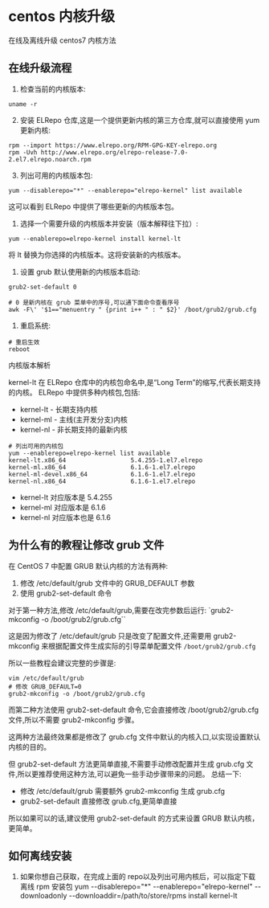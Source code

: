 # centos 内核升级


在线及离线升级 centos7 内核方法
<!--more-->

## 在线升级流程

1. 检查当前的内核版本:


```shell
uname -r
```

2. 安装 ELRepo 仓库,这是一个提供更新内核的第三方仓库,就可以直接使用 yum 更新内核:

```shell
rpm --import https://www.elrepo.org/RPM-GPG-KEY-elrepo.org
rpm -Uvh http://www.elrepo.org/elrepo-release-7.0-2.el7.elrepo.noarch.rpm
```

3. 列出可用的内核版本包:

```shell
yum --disablerepo="*" --enablerepo="elrepo-kernel" list available
```

这可以看到 ELRepo 中提供了哪些更新的内核版本包。

1. 选择一个需要升级的内核版本并安装（版本解释往下拉）:

```shell
yum --enablerepo=elrepo-kernel install kernel-lt
```

将 lt 替换为你选择的内核版本。这将安装新的内核版本。

1. 设置 grub 默认使用新的内核版本启动:

```shell
grub2-set-default 0

# 0 是新内核在 grub 菜单中的序号,可以通下面命令查看序号
awk -F\' '$1=="menuentry " {print i++ " : " $2}' /boot/grub2/grub.cfg
```


1.  重启系统:

```shell
# 重启生效
reboot
```


内核版本解析

kernel-lt 在 ELRepo 仓库中的内核包命名中,是“Long Term”的缩写,代表长期支持的内核。
ELRepo 中提供多种内核包,包括:
- kernel-lt - 长期支持内核
- kernel-ml - 主线(主开发分支)内核
- kernel-nl - 非长期支持的最新内核

```shell
# 列出可用的内核包
yum --enablerepo=elrepo-kernel list available
kernel-lt.x86_64                  5.4.255-1.el7.elrepo
kernel-ml.x86_64                  6.1.6-1.el7.elrepo
kernel-ml-devel.x86_64            6.1.6-1.el7.elrepo
kernel-nl.x86_64                  6.1.6-1.el7.elrepo

```
- kernel-lt 对应版本是 5.4.255
- kernel-ml 对应版本是 6.1.6
- kernel-nl 对应版本也是 6.1.6


## 为什么有的教程让修改 grub 文件

在 CentOS 7 中配置 GRUB 默认内核的方法有两种:

1. 修改 /etc/default/grub 文件中的 GRUB_DEFAULT 参数
2. 使用 grub2-set-default 命令

对于第一种方法,修改 /etc/default/grub,需要在改完参数后运行: `grub2-mkconfig -o /boot/grub2/grub.cfg``

这是因为修改了 /etc/default/grub 只是改变了配置文件,还需要用 grub2-mkconfig 来根据配置文件生成实际的引导菜单配置文件 `/boot/grub2/grub.cfg`

所以一些教程会建议完整的步骤是:
```shell
vim /etc/default/grub
# 修改 GRUB_DEFAULT=0
grub2-mkconfig -o /boot/grub2/grub.cfg
```


而第二种方法使用 grub2-set-default 命令,它会直接修改 /boot/grub2/grub.cfg 文件,所以不需要 grub2-mkconfig 步骤。

这两种方法最终效果都是修改了 grub.cfg 文件中默认的内核入口,以实现设置默认内核的目的。

但 grub2-set-default 方法更简单直接,不需要手动修改配置并生成 grub.cfg 文件,所以更推荐使用这种方法,可以避免一些手动步骤带来的问题。
总结一下:

- 修改 /etc/default/grub 需要额外 grub2-mkconfig 生成 grub.cfg
- grub2-set-default 直接修改 grub.cfg,更简单直接

所以如果可以的话,建议使用 grub2-set-default 的方式来设置 GRUB 默认内核，更简单。


## 如何离线安装

1. 如果你想自己获取，在完成上面的 repo以及列出可用内核后，可以指定下载离线 rpm 安装包
yum --disablerepo="*" --enablerepo="elrepo-kernel" --downloadonly --downloaddir=/path/to/store/rpms install kernel-lt
